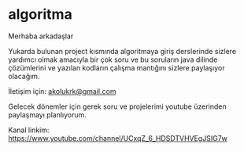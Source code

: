 # algoritma
Merhaba arkadaşlar 

Yukarda bulunan project kısmında algoritmaya giriş derslerinde sizlere yardımcı olmak amacıyla bir çok soru ve bu soruların java dilinde çözümlerini ve yazılan kodların çalışma mantığını sizlere paylaşıyor olacağım. 

İletişim için: akolukrk@gmail.com

Gelecek dönemler için gerek soru ve projelerimi youtube üzerinden paylaşmayı planlıyorum. 

Kanal linkim: https://www.youtube.com/channel/UCxqZ_6_HDSDTVHVEgJSIG7w
